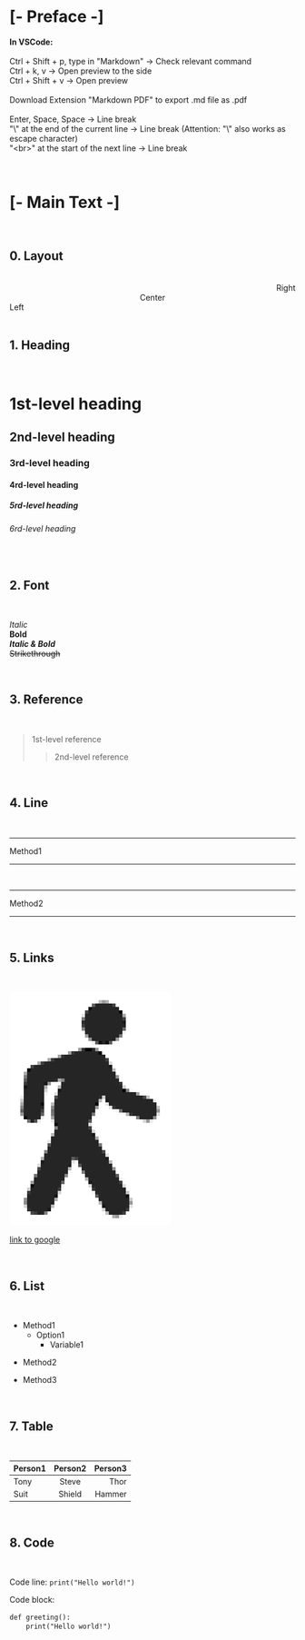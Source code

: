 # **[- Preface -]**
**In VSCode:**\
\
Ctrl + Shift + p, type in "Markdown" -> Check relevant command\
Ctrl + k, v -> Open preview to the side\
Ctrl + Shift + v -> Open preview\
\
Download Extension "Markdown PDF" to export .md file as .pdf\
\
Enter, Space, Space -> Line break\
"\\" at the end of the current line -> Line break (Attention: "\\" also works as escape character)\
"\<br>" at the start of the next line -> Line break

<br>

# **[- Main Text -]**

<br>

## **0. Layout**

<br>
<div align=right>
Right
<div align=center>
Center
<div align=left>
Left

<br>
<br>

## **1. Heading**

<br>

# 1st-level heading
## 2nd-level heading
### 3rd-level heading
#### 4rd-level heading
##### 5rd-level heading
###### 6rd-level heading

<br>

## **2. Font**

<br>

*Italic*\
**Bold**\
***Italic & Bold***\
~~Strikethrough~~

<br>

## **3. Reference**

<br>

> 1st-level reference
>> 2nd-level reference

<br>

## **4. Line**

<br>

---

Method1

---

<br>

***

Method2

***

<br>

## **5. Links**

<br>

![Picture](https://github.com/Maximilian92/L01-Git-learning/blob/master/image/Picture.png)

[link to google](http://google.com/)

<br>

## **6. List**

<br>

+ Method1 
   + Option1
      + Variable1
- Method2
* Method3

<br>

## **7. Table** 

<br>

Person1|Person2|Person3
:--|:--:|--:
Tony|Steve|Thor
Suit|Shield|Hammer

<br>

## **8. Code** 

<br>

Code line: `print("Hello world!")`

Code block: 
```
def greeting():
    print("Hello world!")
```